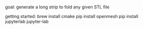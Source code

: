goal:
generate a long strip to fold any given STL file

getting started:
brew install cmake
pip install openmesh
pip install jupyterlab
jupyter-lab
